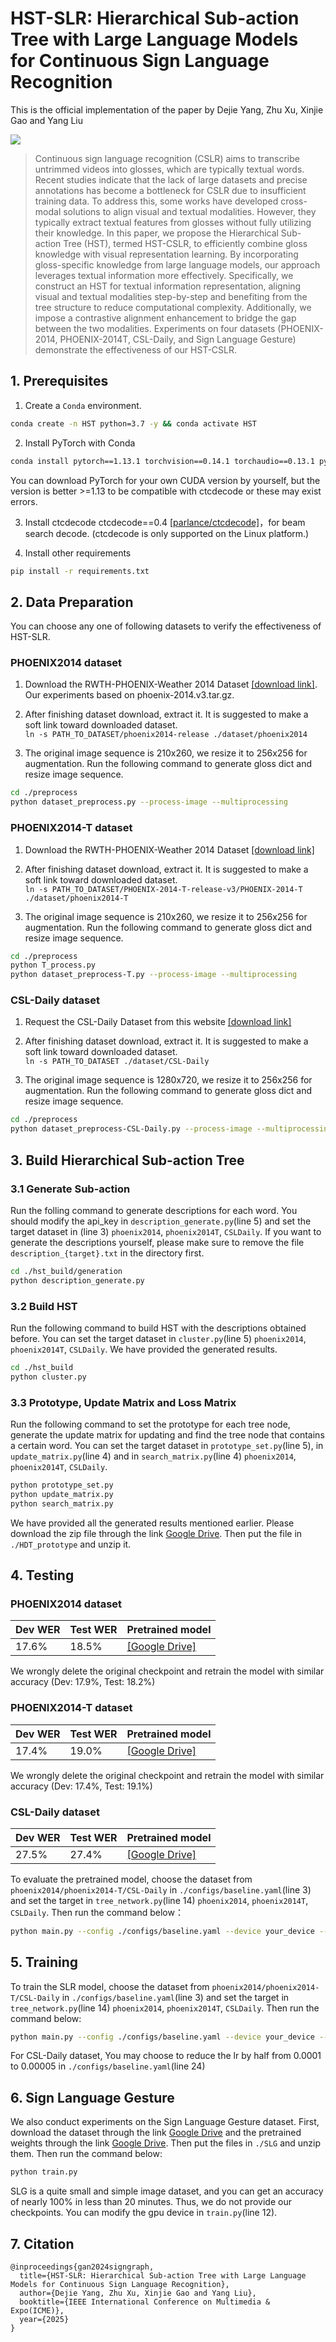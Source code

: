 # HST-SLR: Hierarchical Sub-action Tree with Large Language Models for Continuous Sign Language Recognition

This is the official implementation of the paper by Dejie Yang, Zhu Xu, Xinjie Gao and Yang Liu

![](./figs/sign-frame.png)

> Continuous sign language recognition (CSLR) aims to transcribe untrimmed videos into glosses, which are typically textual words. Recent studies indicate that the lack of large datasets and precise annotations has become a bottleneck for CSLR due to insufficient training data. To address this, some works have developed cross-modal solutions to align visual and textual modalities. However, they typically extract textual features from glosses without fully utilizing their knowledge. In this paper, we propose the Hierarchical Sub-action Tree (HST), termed HST-CSLR, to efficiently combine gloss knowledge with visual representation learning. By incorporating gloss-specific knowledge from large language models, our approach leverages textual information more effectively. Specifically, we construct an HST for textual information representation, aligning visual and textual modalities step-by-step and benefiting from the tree structure to reduce computational complexity. Additionally, we impose a contrastive alignment enhancement to bridge the gap between the two modalities. Experiments on four datasets (PHOENIX-2014, PHOENIX-2014T, CSL-Daily, and Sign Language Gesture) demonstrate the effectiveness of our HST-CSLR. 
>
## 1. Prerequisites
1. Create a `Conda` environment.
```bash
conda create -n HST python=3.7 -y && conda activate HST
```
2. Install PyTorch with Conda
```bash
conda install pytorch==1.13.1 torchvision==0.14.1 torchaudio==0.13.1 pytorch-cuda=11.7 -c pytorch -c nvidia
```
You can download PyTorch for your own CUDA version by yourself, but the version is better >=1.13 to be compatible with ctcdecode or these may exist errors.

3. Install ctcdecode
ctcdecode==0.4 [[parlance/ctcdecode]](https://github.com/parlance/ctcdecode)，for beam search decode. (ctcdecode is only supported on the Linux platform.)

4. Install other requirements 
```bash
pip install -r requirements.txt 
```

## 2. Data Preparation
You can choose any one of following datasets to verify the effectiveness of HST-SLR.

### PHOENIX2014 dataset
1. Download the RWTH-PHOENIX-Weather 2014 Dataset [[download link]](https://www-i6.informatik.rwth-aachen.de/~koller/RWTH-PHOENIX/). Our experiments based on phoenix-2014.v3.tar.gz.

2. After finishing dataset download, extract it. It is suggested to make a soft link toward downloaded dataset.   
`ln -s PATH_TO_DATASET/phoenix2014-release ./dataset/phoenix2014`

3. The original image sequence is 210x260, we resize it to 256x256 for augmentation. Run the following command to generate gloss dict and resize image sequence.     
```bash
cd ./preprocess
python dataset_preprocess.py --process-image --multiprocessing
```

### PHOENIX2014-T dataset
1. Download the RWTH-PHOENIX-Weather 2014 Dataset [[download link]](https://www-i6.informatik.rwth-aachen.de/~koller/RWTH-PHOENIX-2014-T/)

2. After finishing dataset download, extract it. It is suggested to make a soft link toward downloaded dataset.   
`ln -s PATH_TO_DATASET/PHOENIX-2014-T-release-v3/PHOENIX-2014-T ./dataset/phoenix2014-T`

3. The original image sequence is 210x260, we resize it to 256x256 for augmentation. Run the following command to generate gloss dict and resize image sequence.     
```bash
cd ./preprocess
python T_process.py
python dataset_preprocess-T.py --process-image --multiprocessing
```

### CSL-Daily dataset

1. Request the CSL-Daily Dataset from this website [[download link]](http://home.ustc.edu.cn/~zhouh156/dataset/csl-daily/)

2. After finishing dataset download, extract it. It is suggested to make a soft link toward downloaded dataset.   
`ln -s PATH_TO_DATASET ./dataset/CSL-Daily`

3. The original image sequence is 1280x720, we resize it to 256x256 for augmentation. Run the following command to generate gloss dict and resize image sequence.     
```bash
cd ./preprocess
python dataset_preprocess-CSL-Daily.py --process-image --multiprocessing
```

## 3. Build Hierarchical Sub-action Tree

### 3.1 Generate Sub-action
Run the folling command to generate descriptions for each word. You should modify the api_key in `description_generate.py`(line 5) and set the target dataset in (line 3) `phoenix2014`, `phoenix2014T`, `CSLDaily`. If you want to generate the descriptions yourself, please make sure to remove the file `description_{target}.txt` in the directory first.
```bash
cd ./hst_build/generation
python description_generate.py
```

### 3.2 Build HST
Run the following command to build HST with the descriptions obtained before. You can set the target dataset in `cluster.py`(line 5) `phoenix2014`, `phoenix2014T`, `CSLDaily`. We have provided the generated results.
```bash
cd ./hst_build
python cluster.py
```

### 3.3 Prototype, Update Matrix and Loss Matrix
Run the following command to set the prototype for each tree node, generate the update matrix for updating and find the tree node that contains a certain word. You can set the target dataset in `prototype_set.py`(line 5), in `update_matrix.py`(line 4) and in `search_matrix.py`(line 4) `phoenix2014`, `phoenix2014T`, `CSLDaily`.
```bash
python prototype_set.py
python update_matrix.py
python search_matrix.py
```

We have provided all the generated results mentioned earlier. Please download the zip file through the link [Google Drive](https://drive.google.com/file/d/1z2n-bh2pgR5iCX9tDJpgixMgHGtKDts1/view?usp=drive_link). Then put the file in `./HDT_prototype` and unzip it.

## 4. Testing

### PHOENIX2014 dataset

| Dev WER  | Test WER  | Pretrained model                                             |
| ---------- | ----------- | --- |
| 17.6%      | 18.5%       | [[Google Drive]](https://drive.google.com/file/d/14ZtqXj7GN9qtc38UqyJFIZMPZeZSRXNt/view?usp=drive_link)|

We wrongly delete the original checkpoint and retrain the model with similar accuracy (Dev: 17.9%, Test: 18.2%)

### PHOENIX2014-T dataset

| Dev WER  | Test WER  | Pretrained model                                             |
| ---------- | ----------- | --- |
| 17.4%      | 19.0%       | [[Google Drive]](https://drive.google.com/file/d/1oXnrgd7nGKGLvipW3paU6_gYi7l5BSt1/view?usp=drive_link)|

We wrongly delete the original checkpoint and retrain the model with similar accuracy (Dev: 17.4%, Test: 19.1%)

### CSL-Daily dataset

| Dev WER  | Test WER  | Pretrained model                                            |
| ---------- | ----------- | --- |
| 27.5%      | 27.4%       | [[Google Drive]](https://drive.google.com/file/d/112_GqITfK4I0jtWQloDN7RTNRcgvScOi/view?usp=drive_link)|


​To evaluate the pretrained model, choose the dataset from `phoenix2014/phoenix2014-T/CSL-Daily` in `./configs/baseline.yaml`(line 3) and set the target in `tree_network.py`(line 14) `phoenix2014`, `phoenix2014T`, `CSLDaily`. Then run the command below：   
```bash
python main.py --config ./configs/baseline.yaml --device your_device --work-dir ./work_dir/your_expname/ --load-weights path_to_weight.pt --phase test
```

## 5. Training

To train the SLR model, choose the dataset from `phoenix2014/phoenix2014-T/CSL-Daily` in `./configs/baseline.yaml`(line 3) and set the target in `tree_network.py`(line 14) `phoenix2014`, `phoenix2014T`, `CSLDaily`. Then run the command below:
```bash
python main.py --config ./configs/baseline.yaml --device your_device --work-dir ./work_dir/your_expname/
```

For CSL-Daily dataset, You may choose to reduce the lr by half from 0.0001 to 0.00005 in `./configs/baseline.yaml`(line 24)

## 6. Sign Language Gesture

We also conduct experiments on the Sign Language Gesture dataset. First, download the dataset through the link [Google Drive](https://drive.google.com/file/d/12a0mQ_kH7Pk4B2ntb0qg_qGN9tfbwnnu/view?usp=drive_link) and the pretrained weights through the link [Google Drive](https://drive.google.com/file/d/1u8IdnniordVVdmDYkIV5qBMmjuViiLGx/view?usp=drive_link). Then put the files in `./SLG` and unzip them. Then run the command below:
```bash
python train.py
```
SLG is a quite small and simple image dataset, and you can get an accuracy of nearly 100% in less than 20 minutes. Thus, we do not provide our checkpoints. You can modify the gpu device in `train.py`(line 12).

## 7. Citation
```
@inproceedings{gan2024signgraph,
  title={HST-SLR: Hierarchical Sub-action Tree with Large Language Models for Continuous Sign Language Recognition},
  author={Dejie Yang, Zhu Xu, Xinjie Gao and Yang Liu},
  booktitle={IEEE International Conference on Multimedia & Expo(ICME)},
  year={2025}
}
```
